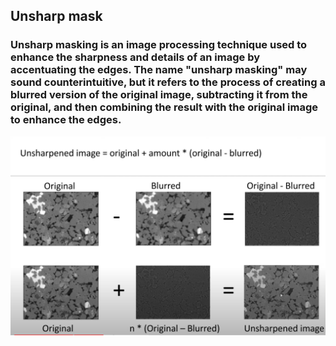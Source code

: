 ## Unsharp mask
### Unsharp masking is an image processing technique used to enhance the sharpness and details of an image by accentuating the edges. The name "unsharp masking" may sound counterintuitive, but it refers to the process of creating a blurred version of the original image, subtracting it from the original, and then combining the result with the original image to enhance the edges.


![1](1.png)